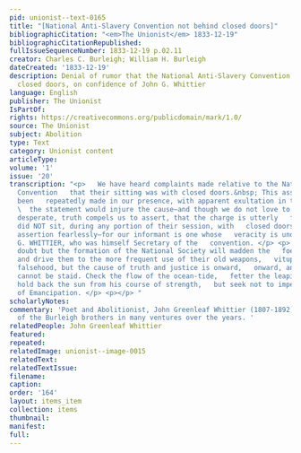 ```yaml
---
pid: unionist--text-0165
title: "[National Anti-Slavery Convention not behind closed doors]"
bibliographicCitation: "<em>The Unionist</em> 1833-12-19"
bibliographicCitationRepublished: 
fullIssueSequenceNumber: 1833-12-19 p.02.11
creator: Charles C. Burleigh; William H. Burleigh
dateCreated: '1833-12-19'
description: Denial of rumor that the National Anti-Slavery Convention met behind
  closed doors, on confidence of John G. Whittier
language: English
publisher: The Unionist
IsPartOf: 
rights: https://creativecommons.org/publicdomain/mark/1.0/
source: The Unionist
subject: Abolition
type: Text
category: Unionist content
articleType: 
volume: '1'
issue: '20'
transcription: "<p>   We have heard complaints made relative to the National Anti-Slavery
  Convention   that their sitting was with closed doors.&nbsp; This assertion has
  been   repeatedly made in our presence, with apparent exultation in the belief that
  \  the statement would injure the cause—and though we do not love to goad the   already
  desperate, truth compels us to assert, that the charge is utterly   false. The convention
  did NOT sit, during any portion of their session, with   closed doors. We make this
  assertion fearlessly—for our informant is one whose   veracity is unquestionable—JOHN
  G. WHITTIER, who was himself Secretary of the   convention. </p> <p>   We have no
  doubt but the formation of the National Society will madden the   foes of liberty,
  and drive them to the more frequent use of their old weapons,   vituperation and
  falsehood, but the cause of truth and justice is onward,   onward, and its progress
  cannot be staid. Check the flow of the ocean-tide,   fetter the leaping lightning,
  hold back the sun from his course of strength,   but seek not to impede the march
  of Emancipation. </p> <p></p> "
scholarlyNotes: 
commentary: 'Poet and Abolitionist, John Greenleaf Whittier (1807-1892), was an associate
  of the Burleigh brothers in many ventures over the years. '
relatedPeople: John Greenleaf Whittier
featured: 
repeated: 
relatedImage: unionist--image-0015
relatedText: 
relatedTextIssue: 
filename: 
caption: 
order: '164'
layout: items_item
collection: items
thumbnail: 
manifest: 
full: 
---
```

